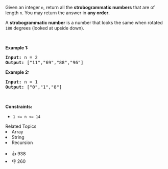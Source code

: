 <p>Given an integer <code>n</code>, return all the <strong>strobogrammatic numbers</strong> that are of length <code>n</code>. You may return the answer in <strong>any order</strong>.</p>

<p>A <strong>strobogrammatic number</strong> is a number that looks the same when rotated <code>180</code> degrees (looked at upside down).</p>

<p>&nbsp;</p> 
<p><strong class="example">Example 1:</strong></p> 
<pre><strong>Input:</strong> n = 2
<strong>Output:</strong> ["11","69","88","96"]
</pre>
<p><strong class="example">Example 2:</strong></p> 
<pre><strong>Input:</strong> n = 1
<strong>Output:</strong> ["0","1","8"]
</pre> 
<p>&nbsp;</p> 
<p><strong>Constraints:</strong></p>

<ul> 
 <li><code>1 &lt;= n &lt;= 14</code></li> 
</ul>

<div><div>Related Topics</div><div><li>Array</li><li>String</li><li>Recursion</li></div></div><br><div><li>👍 938</li><li>👎 260</li></div>